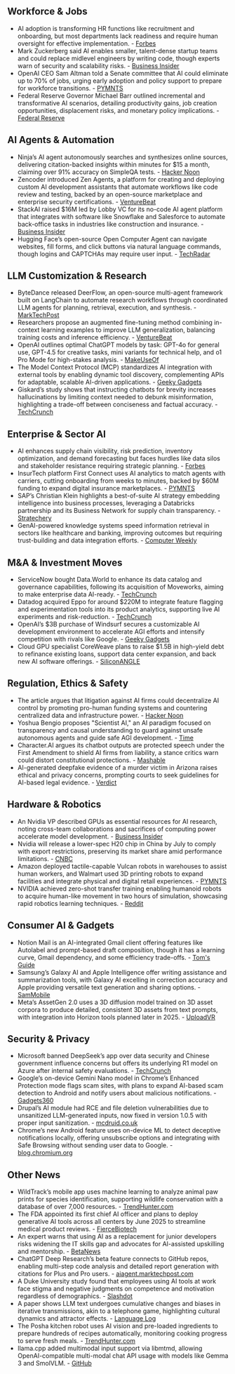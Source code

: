 ## Workforce & Jobs

- AI adoption is transforming HR functions like recruitment and onboarding, but most departments lack readiness and require human oversight for effective implementation. - [Forbes](https://www.forbes.com/sites/johnwerner/2025/05/09/ai-hr-is-going-to-rock-our-worlds-as-ai-adoption-soars/)
- Mark Zuckerberg said AI enables smaller, talent-dense startup teams and could replace midlevel engineers by writing code, though experts warn of security and scalability risks. - [Business Insider](https://www.businessinsider.com/mark-zuckerberg-ai-startup-company-with-small-team-2025-5)
- OpenAI CEO Sam Altman told a Senate committee that AI could eliminate up to 70% of jobs, urging early adoption and policy support to prepare for workforce transitions. - [PYMNTS](https://www.pymnts.com/artificial-intelligence-2/2025/senator-grills-openai-ceo-on-view-that-ai-could-eliminate-up-to-70percent-of-jobs/)
- Federal Reserve Governor Michael Barr outlined incremental and transformative AI scenarios, detailing productivity gains, job creation opportunities, displacement risks, and monetary policy implications. - [Federal Reserve](https://www.federalreserve.gov/newsevents/speech/barr20250509a.htm)

## AI Agents & Automation

- Ninja’s AI agent autonomously searches and synthesizes online sources, delivering citation-backed insights within minutes for $15 a month, claiming over 91% accuracy on SimpleQA tests. - [Hacker Noon](https://hackernoon.com/ninja-deep-research-the-ai-agent-everyone-can-actually-start-using-now)
- Zencoder introduced Zen Agents, a platform for creating and deploying custom AI development assistants that automate workflows like code review and testing, backed by an open-source marketplace and enterprise security certifications. - [VentureBeat](https://venturebeat.com/ai/zencoder-launches-zen-agents-ushering-in-a-new-era-of-team-based-ai-for-software-development/)
- StackAI raised $16M led by Lobby VC for its no-code AI agent platform that integrates with software like Snowflake and Salesforce to automate back-office tasks in industries like construction and insurance. - [Business Insider](https://www.businessinsider.com/pitch-deck-ai-agent-startup-stackai-series-a-funding-round-2025-5)
- Hugging Face’s open-source Open Computer Agent can navigate websites, fill forms, and click buttons via natural language commands, though logins and CAPTCHAs may require user input. - [TechRadar](https://www.techradar.com/computing/artificial-intelligence/theres-a-new-ai-agent-ready-to-browse-the-web-and-fill-in-forms-without-the-need-to-touch-your-mouse)

## LLM Customization & Research

- ByteDance released DeerFlow, an open-source multi-agent framework built on LangChain to automate research workflows through coordinated LLM agents for planning, retrieval, execution, and synthesis. - [MarkTechPost](https://www.marktechpost.com/2025/05/09/bytedance-open-sources-deerflow-a-modular-multi-agent-framework-for-deep-research-automation/)
- Researchers propose an augmented fine-tuning method combining in-context learning examples to improve LLM generalization, balancing training costs and inference efficiency. - [VentureBeat](https://venturebeat.com/ai/fine-tuning-vs-in-context-learning-new-research-guides-better-llm-customization-for-real-world-tasks/)
- OpenAI outlines optimal ChatGPT models by task: GPT-4o for general use, GPT-4.5 for creative tasks, mini variants for technical help, and o1 Pro Mode for high-stakes analysis. - [MakeUseOf](https://www.makeuseof.com/best-chatgpt-model-for-each-task/)
- The Model Context Protocol (MCP) standardizes AI integration with external tools by enabling dynamic tool discovery, complementing APIs for adaptable, scalable AI-driven applications. - [Geeky Gadgets](https://www.geeky-gadgets.com/mcp-and-apis-for-ai-integration/)
- Giskard’s study shows that instructing chatbots for brevity increases hallucinations by limiting context needed to debunk misinformation, highlighting a trade-off between conciseness and factual accuracy. - [TechCrunch](https://techcrunch.com/2025/05/08/asking-chatbots-for-short-answers-can-increase-hallucinations-study-finds/)

## Enterprise & Sector AI

- AI enhances supply chain visibility, risk prediction, inventory optimization, and demand forecasting but faces hurdles like data silos and stakeholder resistance requiring strategic planning. - [Forbes](https://www.forbes.com/councils/forbestechcouncil/2025/05/09/ai-in-the-supply-chain-challenges-solutions-and-applications/)
- InsurTech platform First Connect uses AI analytics to match agents with carriers, cutting onboarding from weeks to minutes, backed by $60M funding to expand digital insurance marketplaces. - [PYMNTS](https://www.pymnts.com/insurance/2025/digital-marketplaces-rewrite-insurance-rules-artificial-intelligence-drives-industry-shake-up/)
- SAP’s Christian Klein highlights a best-of-suite AI strategy embedding intelligence into business processes, leveraging a Databricks partnership and its Business Network for supply chain transparency. - [Stratechery](https://stratechery.com/2025/an-interview-with-sap-ceo-christian-klein-about-enterprise-ai/)
- GenAI-powered knowledge systems speed information retrieval in sectors like healthcare and banking, improving outcomes but requiring trust-building and data integration efforts. - [Computer Weekly](https://www.computerweekly.com/feature/How-GenAI-driven-knowledge-management-can-enhance-customer-experience)

## M&A & Investment Moves

- ServiceNow bought Data.World to enhance its data catalog and governance capabilities, following its acquisition of Moveworks, aiming to make enterprise data AI-ready. - [TechCrunch](https://techcrunch.com/2025/05/07/servicenow-acquires-data-world-two-months-after-acquiring-moveworks/)
- Datadog acquired Eppo for around $220M to integrate feature flagging and experimentation tools into its product analytics, supporting live AI experiments and risk-reduction. - [TechCrunch](https://techcrunch.com/2025/05/05/datadog-acquires-eppo-a-feature-flagging-and-experimentation-platform/)
- OpenAI’s $3B purchase of Windsurf secures a customizable AI development environment to accelerate AGI efforts and intensify competition with rivals like Google. - [Geeky Gadgets](https://www.geeky-gadgets.com/openai-windsurf-acquisition/)
- Cloud GPU specialist CoreWeave plans to raise $1.5B in high-yield debt to refinance existing loans, support data center expansion, and back new AI software offerings. - [SiliconANGLE](https://siliconangle.com/2025/05/09/weeks-ipo-coreweave-reportedly-seeking-1-5b-debt-financing/)

## Regulation, Ethics & Safety

- The article argues that litigation against AI firms could decentralize AI control by promoting pro-human funding systems and countering centralized data and infrastructure power. - [Hacker Noon](https://hackernoon.com/more-individual-lawsuits-equals-more-decentralized-ai)
- Yoshua Bengio proposes "Scientist AI," an AI paradigm focused on transparency and causal understanding to guard against unsafe autonomous agents and guide safe AGI development. - [Time](https://time.com/7283507/safer-ai-development/)
- Character.AI argues its chatbot outputs are protected speech under the First Amendment to shield AI firms from liability, a stance critics warn could distort constitutional protections. - [Mashable](https://mashable.com/article/chatbots-lawsuit-free-speech)
- AI-generated deepfake evidence of a murder victim in Arizona raises ethical and privacy concerns, prompting courts to seek guidelines for AI-based legal evidence. - [Verdict](https://www.verdict.co.uk/ai-deepfakes-courtroom-cases/)

## Hardware & Robotics

- An Nvidia VP described GPUs as essential resources for AI research, noting cross-team collaborations and sacrifices of computing power accelerate model development. - [Business Insider](https://www.businessinsider.com/nvidia-researchers-training-artificial-intelligence-2025-5)
- Nvidia will release a lower-spec H20 chip in China by July to comply with export restrictions, preserving its market share amid performance limitations. - [CNBC](https://www.cnbc.com/2025/05/09/nvidia-modifies-h20-chip-for-china-to-overcome-us-export-controls.html)
- Amazon deployed tactile-capable Vulcan robots in warehouses to assist human workers, and Walmart used 3D printing robots to expand facilities and integrate physical and digital retail experiences. - [PYMNTS](https://www.pymnts.com/news/retail/2025/how-amazon-and-walmart-are-rewiring-retails-future-with-robotics/)
- NVIDIA achieved zero-shot transfer training enabling humanoid robots to acquire human-like movement in two hours of simulation, showcasing rapid robotics learning techniques. - [Reddit](https://v.redd.it/mfzs81cq3sze1)

## Consumer AI & Gadgets

- Notion Mail is an AI-integrated Gmail client offering features like Autolabel and prompt-based draft composition, though it has a learning curve, Gmail dependency, and some efficiency trade-offs. - [Tom's Guide](https://www.tomsguide.com/ai/i-ditched-gmail-for-notion-mail-for-3-weeks-heres-what-its-like-to-use-ai-powered-email)
- Samsung’s Galaxy AI and Apple Intelligence offer writing assistance and summarization tools, with Galaxy AI excelling in correction accuracy and Apple providing versatile text generation and sharing options. - [SamMobile](https://www.sammobile.com/news/samsung-galaxy-ai-vs-apple-intelligence-writing-assistance-part-1/)
- Meta’s AssetGen 2.0 uses a 3D diffusion model trained on 3D asset corpora to produce detailed, consistent 3D assets from text prompts, with integration into Horizon tools planned later in 2025. - [UploadVR](https://www.uploadvr.com/meta-assetgen-2-0-ai-3d-asset-generation/)

## Security & Privacy

- Microsoft banned DeepSeek’s app over data security and Chinese government influence concerns but offers its underlying R1 model on Azure after internal safety evaluations. - [TechCrunch](https://techcrunch.com/2025/05/08/microsoft-employees-are-banned-from-using-deepseek-app-president-says/)
- Google’s on-device Gemini Nano model in Chrome’s Enhanced Protection mode flags scam sites, with plans to expand AI-based scam detection to Android and notify users about malicious notifications. - [Gadgets360](https://www.gadgets360.com/ai/news/google-search-chrome-android-ai-combat-online-scams-new-report-8369682)
- Drupal’s AI module had RCE and file deletion vulnerabilities due to unsanitized LLM-generated inputs, now fixed in version 1.0.5 with proper input sanitization. - [mcdruid.co.uk](https://www.mcdruid.co.uk/article/hacking-ai-module-drupal-cms)
- Chrome’s new Android feature uses on-device ML to detect deceptive notifications locally, offering unsubscribe options and integrating with Safe Browsing without sending user data to Google. - [blog.chromium.org](https://blog.chromium.org/2025/05/fighting-unwanted-notifications-with.html)

## Other News

- WildTrack’s mobile app uses machine learning to analyze animal paw prints for species identification, supporting wildlife conservation with a database of over 7,000 resources. - [TrendHunter.com](https://www.trendhunter.com/trends/wildtrack)
- The FDA appointed its first chief AI officer and plans to deploy generative AI tools across all centers by June 2025 to streamline medical product reviews. - [FierceBiotech](https://www.fiercebiotech.com/medtech/fda-appoints-first-chief-ai-officer-it-looks-speed-reviews)
- An expert warns that using AI as a replacement for junior developers risks widening the IT skills gap and advocates for AI-assisted upskilling and mentorship. - [BetaNews](https://betanews.com/2025/05/09/why-using-ai-as-a-replacement-for-junior-developer-talent-is-a-mistake-qa/)
- ChatGPT Deep Research’s beta feature connects to GitHub repos, enabling multi-step code analysis and detailed report generation with citations for Plus and Pro users. - [aiagent.marktechpost.com](https://aiagent.marktechpost.com/post/how-to-connect-github-repos-to-deep-research-in-chatgpt)
- A Duke University study found that employees using AI tools at work face stigma and negative judgments on competence and motivation regardless of demographics. - [Slashdot](https://slashdot.org/story/25/05/09/225245/ai-use-damages-professional-reputation-study-suggests)
- A paper shows LLM text undergoes cumulative changes and biases in iterative transmissions, akin to a telephone game, highlighting cultural dynamics and attractor effects. - [Language Log](https://languagelog.ldc.upenn.edu/nll/?p=69090)
- The Posha kitchen robot uses AI vision and pre-loaded ingredients to prepare hundreds of recipes automatically, monitoring cooking progress to serve fresh meals. - [TrendHunter.com](https://www.trendhunter.com/trends/posha-kitchen-robot)
- llama.cpp added multimodal input support via libmtmd, allowing OpenAI-compatible multi-modal chat API usage with models like Gemma 3 and SmolVLM. - [GitHub](https://github.com/ggml-org/llama.cpp/blob/master/docs/multimodal.md)